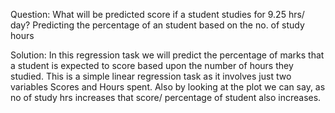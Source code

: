 Question: What will be predicted score if a student studies for 9.25 hrs/ day? Predicting the percentage of an student based on the no. of study hours


Solution: In this regression task we will predict the percentage of marks that a student is expected to score based upon the number of hours they studied. This is a simple linear regression task as it involves just two variables Scores and Hours spent. Also by looking at the plot we can say, as no of study hrs increases that score/ percentage of student also increases.

